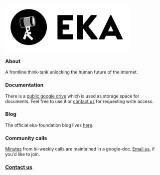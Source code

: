 
<a href='http://eka.to'><img width=400 src=https://raw.githubusercontent.com/eka-foundation/home/master/images/eka_logo_white_bg_both.png></a>

### About

A frontline think-tank unlocking the human future of the internet.

### Documentation
There is a [public google drive](https://drive.google.com/drive/folders/1Eoac32SYnjBRZAMkjRXW_v2dNUgWW2CI?usp=sharing) which is used as storage space for documents. Feel free to use it or [contact us](admin@eka.to) for requesting write access.

### Blog
The official eka-foundation blog lives [here](https://medium.com/eka-foundation).

### Community calls
[Minutes](https://docs.google.com/document/d/1BJg5iUdI2erpt-Bax1HO--vheRbdzaiBUwK0gfhujks/edit?usp=sharing) from bi-weekly calls are maintained in a google-doc. [Email us](anishmg@umich.edu), if you'd like to join.

### [Contact us](admin@eka.to)
